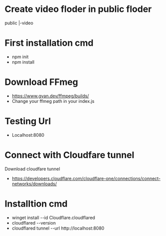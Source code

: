# Create video floder in public floder
public 
|-video

# First installation cmd
- npm init
- npm install
  
# Download FFmeg 
- https://www.gyan.dev/ffmpeg/builds/
- Change your ffmeg path in your index.js

# Testing Url
- Localhost:8080

# Connect with Cloudfare tunnel
Download cloudfare tunnel
- https://developers.cloudflare.com/cloudflare-one/connections/connect-networks/downloads/

# Installtion  cmd 
- winget install --id Cloudflare.cloudflared
- cloudflared --version
- cloudflared tunnel --url http://localhost:8080
